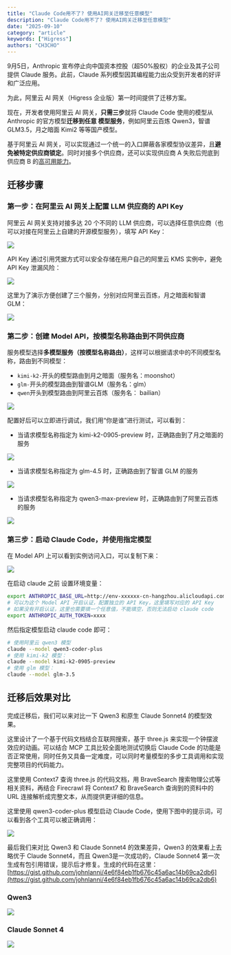 ```yaml
---
title: "Claude Code用不了? 使用AI网关迁移至任意模型"
description: "Claude Code用不了? 使用AI网关迁移至任意模型"
date: "2025-09-10"
category: "article"
keywords: ["Higress"]
authors: "CH3CHO"
---
```


9月5日，Anthropic 宣布停止向中国资本控股（超50%股权）的企业及其子公司提供 Claude 服务。此前，Claude 系列模型因其编程能力出众受到开发者的好评和广泛应用。

为此，阿里云 AI 网关（Higress 企业版）第一时间提供了迁移方案。

现在，开发者使用阿里云 AI 网关，**只需三步**就将 Claude Code 使用的模型从 Anthropic 的官方模型**迁移到任意 模型服务**，例如阿里云百炼 Qwen3，智谱 GLM3.5，月之暗面 Kimi2 等等国产模型。

基于阿里云 AI 网关，可以实现通过一个统一的入口屏蔽各家模型协议差异，且**避免被特定供应商锁定**。同时对接多个供应商，还可以实现供应商 A 失败后兜底到供应商 B 的[高可用能力](https://mp.weixin.qq.com/s/WmQcGITBfoUG62gfV5rUvA)。

## 迁移步骤
### 第一步：在阿里云 AI 网关上配置 LLM 供应商的 API Key
阿里云 AI 网关支持对接多达 20 个不同的 LLM 供应商，可以选择任意供应商（也可以对接在阿里云上自建的开源模型服务），填写 API Key：

![](https://img.alicdn.com/imgextra/i2/O1CN01vzScPR23yRsJqQKHT_!!6000000007324-2-tps-1902-736.png)

API Key 通过引用凭据方式可以安全存储在用户自己的阿里云 KMS 实例中，避免 API Key 泄漏风险：

![](https://img.alicdn.com/imgextra/i1/O1CN01lRKrmV1dPTce9nDFN_!!6000000003728-2-tps-3016-1614.png)

这里为了演示方便创建了三个服务，分别对应阿里云百炼，月之暗面和智谱 GLM：

![](https://img.alicdn.com/imgextra/i4/O1CN011KXMAr2214uy2Vt90_!!6000000007059-2-tps-2918-544.png)

### 第二步：创建 Model API，按模型名称路由到不同供应商
服务模型选择**多模型服务（按模型名称路由）**，这样可以根据请求中的不同模型名称，路由到不同模型：

+ `kimi-k2-`开头的模型路由到月之暗面（服务名：moonshot）
+ `glm-`开头的模型路由到智谱GLM（服务名：glm）
+ `qwen`开头到模型路由到阿里云百炼（服务名： bailian）

![](https://img.alicdn.com/imgextra/i4/O1CN01FKTc4321NESb77GG4_!!6000000006972-2-tps-3022-1610.png)

配置好后可以立即进行调试，我们用“你是谁”进行测试，可以看到：

+ 当请求模型名称指定为 kimi-k2-0905-preview 时，正确路由到了月之暗面的服务

![](https://img.alicdn.com/imgextra/i2/O1CN01mwbUZ624zC8Uolwbe_!!6000000007461-2-tps-3020-1282.png)

+ 当请求模型名称指定为 glm-4.5 时，正确路由到了智谱 GLM 的服务

![](https://img.alicdn.com/imgextra/i1/O1CN01o47bLA1umEm0AZcOb_!!6000000006079-2-tps-3022-1610.png)

+ 当请求模型名称指定为 qwen3-max-preview 时，正确路由到了阿里云百炼的服务

![](https://img.alicdn.com/imgextra/i3/O1CN01gXffiC1GepjwYlhbt_!!6000000000648-2-tps-3022-1332.png)

### 第三步：启动 Claude Code，并使用指定模型
在 Model API 上可以看到实例访问入口，可以复制下来：

![](https://img.alicdn.com/imgextra/i4/O1CN01iGzG4H21a3Y94NBK0_!!6000000007000-2-tps-2544-258.png)

在启动 claude 之前 设置环境变量：

```bash
export ANTHROPIC_BASE_URL=http://env-xxxxxx-cn-hangzhou.alicloudapi.com
# 可以为这个 Model API 开启认证，配置独立的 API Key，这里填写对应的 API Key
# 如果没有开启认证，这里也需要填一个任意值，不能填空，否则无法启动 claude code
export ANTHROPIC_AUTH_TOKEN=xxxx
```

然后指定模型启动 claude code 即可：

```bash
# 使用阿里云 qwen3 模型
claude --model qwen3-coder-plus
# 使用 kimi-k2 模型：
claude --model kimi-k2-0905-preview
# 使用 glm 模型：
claude --model glm-3.5
```

## 迁移后效果对比
完成迁移后，我们可以来对比一下 Qwen3 和原生 Claude Sonnet4 的模型效果。

这里设计了一个基于代码文档结合互联网搜索，基于 three.js 来实现一个钟摆波效应的动画。可以结合 MCP 工具比较全面地测试切换后 Claude Code 的功能是否正常使用，同时任务又具备一定难度，可以同时考量模型的多步工具调用和实现完整项目的代码能力。

这里使用 Context7 查询 three.js 的代码文档，用 BraveSearch 搜索物理公式等相关资料，再结合 Firecrawl 将 Context7 和 BraveSearch 查询到的资料中的 URL 连接解析成完整文本，从而提供更详细的信息。

这里使用 qwen3-coder-plus 模型启动 Claude Code，使用下图中的提示词，可以看到各个工具可以被正确调用：

![](https://img.alicdn.com/imgextra/i2/O1CN01SbcpUQ1eNTVViZZBJ_!!6000000003859-2-tps-1220-970.png)

最后我们来对比 Qwen3 和 Claude Sonnet4 的效果差异，Qwen3 的效果看上去略优于 Claude Sonnet4，而且 Qwen3是一次成功的，Claude Sonnet4 第一次生成有包引用错误，提示后才修复。生成的代码在这里：
[https://gist.github.com/johnlanni/4e6f84eb1fb676c45a6ac14b69ca2db6](https://gist.github.com/johnlanni/4e6f84eb1fb676c45a6ac14b69ca2db6)

### Qwen3
![](https://img.alicdn.com/imgextra/i4/O1CN01FMO6Vi1ywY9dfflQm_!!6000000006643-1-tps-982-554.gif)

### Claude Sonnet 4
![](https://img.alicdn.com/imgextra/i3/O1CN01hfptAm1wFNaehtrUY_!!6000000006278-1-tps-982-554.gif)

## 

